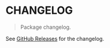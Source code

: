 # CHANGELOG

> Package changelog.

See [GitHub Releases](https://github.com/stdlib-js/constants-path-delimiter-win32/releases) for the changelog.
